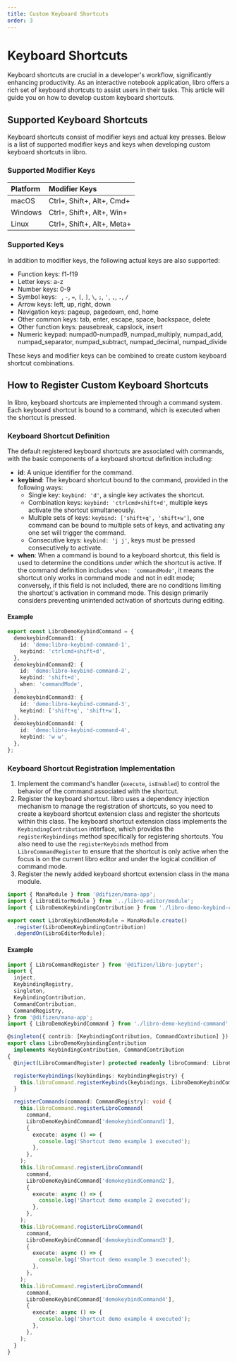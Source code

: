 ```yaml
---
title: Custom Keyboard Shortcuts
order: 3
---
```


# Keyboard Shortcuts

Keyboard shortcuts are crucial in a developer's workflow, significantly enhancing productivity. As an interactive notebook application, libro offers a rich set of keyboard shortcuts to assist users in their tasks. This article will guide you on how to develop custom keyboard shortcuts.

## Supported Keyboard Shortcuts

Keyboard shortcuts consist of modifier keys and actual key presses. Below is a list of supported modifier keys and keys when developing custom keyboard shortcuts in libro.

### Supported Modifier Keys

| Platform | Modifier Keys              |
| :------- | :------------------------- |
| macOS    | Ctrl+, Shift+, Alt+, Cmd+  |
| Windows  | Ctrl+, Shift+, Alt+, Win+  |
| Linux    | Ctrl+, Shift+, Alt+, Meta+ |

### Supported Keys

In addition to modifier keys, the following actual keys are also supported:

- Function keys: f1-f19
- Letter keys: a-z
- Number keys: 0-9
- Symbol keys: ` `, `-`, `=`, `[`, `]`, `\`, `;`, `'`, `,`, `.`, `/`
- Arrow keys: left, up, right, down
- Navigation keys: pageup, pagedown, end, home
- Other common keys: tab, enter, escape, space, backspace, delete
- Other function keys: pausebreak, capslock, insert
- Numeric keypad: numpad0-numpad9, numpad_multiply, numpad_add, numpad_separator, numpad_subtract, numpad_decimal, numpad_divide

These keys and modifier keys can be combined to create custom keyboard shortcut combinations.

## How to Register Custom Keyboard Shortcuts

In libro, keyboard shortcuts are implemented through a command system. Each keyboard shortcut is bound to a command, which is executed when the shortcut is pressed.

### Keyboard Shortcut Definition

The default registered keyboard shortcuts are associated with commands, with the basic components of a keyboard shortcut definition including:

- **id**: A unique identifier for the command.
- **keybind**: The keyboard shortcut bound to the command, provided in the following ways:
  - Single key: `keybind: 'd'`, a single key activates the shortcut.
  - Combination keys: `keybind: 'ctrlcmd+shift+d'`, multiple keys activate the shortcut simultaneously.
  - Multiple sets of keys: `keybind: ['shift+q', 'shift+w']`, one command can be bound to multiple sets of keys, and activating any one set will trigger the command.
  - Consecutive keys: `keybind: 'j j'`, keys must be pressed consecutively to activate.
- **when**: When a command is bound to a keyboard shortcut, this field is used to determine the conditions under which the shortcut is active. If the command definition includes `when: 'commandMode'`, it means the shortcut only works in command mode and not in edit mode; conversely, if this field is not included, there are no conditions limiting the shortcut's activation in command mode. This design primarily considers preventing unintended activation of shortcuts during editing.

#### Example

```typescript
export const LibroDemoKeybindCommand = {
  demokeybindCommand1: {
    id: 'demo:libro-keybind-command-1',
    keybind: 'ctrlcmd+shift+d',
  },
  demokeybindCommand2: {
    id: 'demo:libro-keybind-command-2',
    keybind: 'shift+d',
    when: 'commandMode',
  },
  demokeybindCommand3: {
    id: 'demo:libro-keybind-command-3',
    keybind: ['shift+q', 'shift+w'],
  },
  demokeybindCommand4: {
    id: 'demo:libro-keybind-command-4',
    keybind: 'w w',
  },
};
```

### Keyboard Shortcut Registration Implementation

1. Implement the command's handler (`execute`, `isEnabled`) to control the behavior of the command associated with the shortcut.
2. Register the keyboard shortcut. libro uses a dependency injection mechanism to manage the registration of shortcuts, so you need to create a keyboard shortcut extension class and register the shortcuts within this class. The keyboard shortcut extension class implements the `KeybindingContribution` interface, which provides the `registerKeybindings` method specifically for registering shortcuts. You also need to use the `registerKeybinds` method from `LibroCommandRegister` to ensure that the shortcut is only active when the focus is on the current libro editor and under the logical condition of command mode.
3. Register the newly added keyboard shortcut extension class in the mana module.

```typescript
import { ManaModule } from '@difizen/mana-app';
import { LibroEditorModule } from '../libro-editor/module';
import { LibroDemoKeybindingContribution } from './libro-demo-keybind-contribution';

export const LibroKeybindDemoModule = ManaModule.create()
  .register(LibroDemoKeybindingContribution)
  .dependOn(LibroEditorModule);
```

#### Example

```typescript
import { LibroCommandRegister } from '@difizen/libro-jupyter';
import {
  inject,
  KeybindingRegistry,
  singleton,
  KeybindingContribution,
  CommandContribution,
  CommandRegistry,
} from '@difizen/mana-app';
import { LibroDemoKeybindCommand } from './libro-demo-keybind-command';

@singleton({ contrib: [KeybindingContribution, CommandContribution] })
export class LibroDemoKeybindingContribution
  implements KeybindingContribution, CommandContribution
{
  @inject(LibroCommandRegister) protected readonly libroCommand: LibroCommandRegister;

  registerKeybindings(keybindings: KeybindingRegistry) {
    this.libroCommand.registerKeybinds(keybindings, LibroDemoKeybindCommand);
  }

  registerCommands(command: CommandRegistry): void {
    this.libroCommand.registerLibroCommand(
      command,
      LibroDemoKeybindCommand['demokeybindCommand1'],
      {
        execute: async () => {
          console.log('Shortcut demo example 1 executed');
        },
      },
    );
    this.libroCommand.registerLibroCommand(
      command,
      LibroDemoKeybindCommand['demokeybindCommand2'],
      {
        execute: async () => {
          console.log('Shortcut demo example 2 executed');
        },
      },
    );
    this.libroCommand.registerLibroCommand(
      command,
      LibroDemoKeybindCommand['demokeybindCommand3'],
      {
        execute: async () => {
          console.log('Shortcut demo example 3 executed');
        },
      },
    );
    this.libroCommand.registerLibroCommand(
      command,
      LibroDemoKeybindCommand['demokeybindCommand4'],
      {
        execute: async () => {
          console.log('Shortcut demo example 4 executed');
        },
      },
    );
  }
}
```
